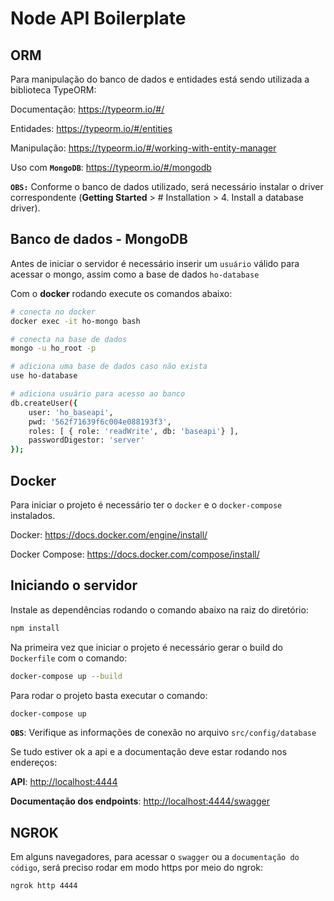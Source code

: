 # Node API Boilerplate

## ORM

Para manipulação do banco de dados e entidades está sendo utilizada a biblioteca TypeORM:

Documentação: <https://typeorm.io/#/>

Entidades: <https://typeorm.io/#/entities>

Manipulação: <https://typeorm.io/#/working-with-entity-manager>

Uso com **`MongoDB`**: <https://typeorm.io/#/mongodb>

**`OBS:`** Conforme o banco de dados utilizado, será necessário instalar o driver correspondente (**Getting Started** > # Installation > 4. Install a database driver).

## Banco de dados - MongoDB

Antes de iniciar o servidor é necessário inserir um `usuário` válido para acessar o mongo, assim como a base de dados `ho-database`

Com o **docker** rodando execute os comandos abaixo:

```sh
# conecta no docker
docker exec -it ho-mongo bash

# conecta na base de dados
mongo -u ho_root -p

# adiciona uma base de dados caso não exista
use ho-database

# adiciona usuário para acesso ao banco
db.createUser({
    user: 'ho_baseapi',
    pwd: '562f71639f6c004e088193f3',
    roles: [ { role: 'readWrite', db: 'baseapi'} ],
    passwordDigestor: 'server'
});
```

## Docker

Para iniciar o projeto é necessário ter o `docker` e o `docker-compose` instalados.

Docker: <https://docs.docker.com/engine/install/>

Docker Compose: <https://docs.docker.com/compose/install/>

## Iniciando o servidor

Instale as dependências rodando o comando abaixo na raiz do diretório:

```sh
npm install
```

Na primeira vez que iniciar o projeto é necessário gerar o build do `Dockerfile` com o comando:

```sh
docker-compose up --build
```

Para rodar o projeto basta executar o comando:

```sh
docker-compose up
```

**`OBS`**: Verifique as informações de conexão no arquivo `src/config/database`

Se tudo estiver ok a api e a documentação deve estar rodando nos endereços:

**API**: <http://localhost:4444>

**Documentação dos endpoints**: <http://localhost:4444/swagger>

## NGROK

Em alguns navegadores, para acessar o `swagger` ou a `documentação do código`, será preciso rodar em modo https por meio do ngrok:

```bash
ngrok http 4444
```
